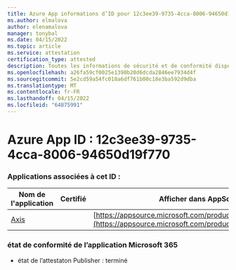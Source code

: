 ```yaml
---
title: Azure App informations d’ID pour 12c3ee39-9735-4cca-8006-94650d19f770
ms.author: elmalova
author: elenamalova
manager: tonybal
ms.date: 04/15/2022
ms.topic: article
ms.service: attestation
certification_type: attested
description: Toutes les informations de sécurité et de conformité disponibles pour 12c3ee39-9735-4cca-8006-94650d19f770.
ms.openlocfilehash: a26fa59cf0025e1390b20d6dcda2846ee7934d4f
ms.sourcegitcommit: 5e2cd59a54fc018a6df761b00c18e3ba592d9dba
ms.translationtype: MT
ms.contentlocale: fr-FR
ms.lasthandoff: 04/15/2022
ms.locfileid: "64875991"
---
```

# <a name="azure-app-id-12c3ee39-9735-4cca-8006-94650d19f770"></a>Azure App ID : 12c3ee39-9735-4cca-8006-94650d19f770


### <a name="apps-associated-with-this-id"></a>Applications associées à cet ID :
| **Nom de l'application** | **Certifié** | **Afficher dans AppSource** |
|--------------|---------------|-----------------------|
| [Axis](../forward/WA200003932.md) |  | [https://appsource.microsoft.com/product/office/WA200003932](https://appsource.microsoft.com/product/office/WA200003932) |

### <a name="microsoft-365-app-compliance-status"></a>état de conformité de l’application Microsoft 365
- état de l’attestaton Publisher : terminé
